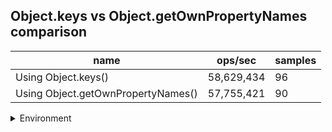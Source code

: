 ## Object.keys vs Object.getOwnPropertyNames comparison

|name|ops/sec|samples|
|-|-|-|
|Using Object.keys()|58,629,434|96|
|Using Object.getOwnPropertyNames()|57,755,421|90|


<details>
<summary>Environment</summary>

* __Machine:__ linux x64 | 2 vCPUs | 6.8GB Mem
* __Run:__ Sat Oct 14 2023 02:02:32 GMT+0000 (Coordinated Universal Time)
</details>

<!--
{"environment":{"platform":"linux","arch":"x64","cpus":2,"totalMemory":6.759757995605469},"benchmarks":[{"name":"Using Object.keys()","hz":58629433.98346199,"cycles":6,"stats":{"deviation":7.991309742113638e-10,"mean":1.705627927914291e-8,"moe":1.5985948849847025e-10,"rme":0.9372471327551063,"sem":8.156096351962768e-11,"variance":6.386103139440034e-19}},{"name":"Using Object.getOwnPropertyNames()","hz":57755420.81405235,"cycles":9,"stats":{"deviation":7.633413949712142e-10,"mean":1.7314392067535454e-8,"moe":1.5770796610608353e-10,"rme":0.9108489948185158,"sem":8.046324801330793e-11,"variance":5.826900852765992e-19}}]}-->
